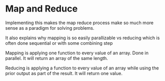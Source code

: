 # Map and Reduce

Implementing this makes the map reduce process make so much more sense as a paradigm for solving problems. 

It also explains why mapping is so easily parallizable vs reducing which is often done sequential or with some combining step

Mapping is applying one function to every value of an array. Done in parallel. It will return an array of the same length.

Reducing is applying a function to every value of an array while using the prior output as part of the result. It will return one value.
